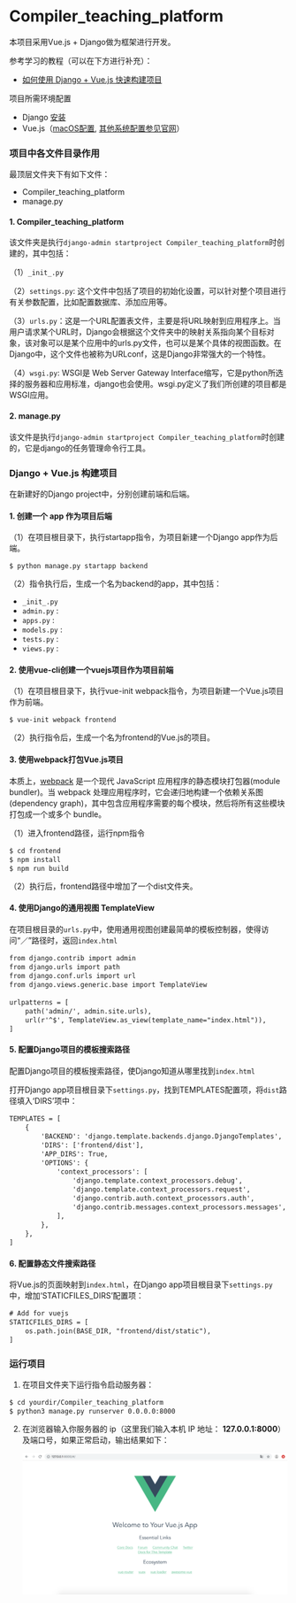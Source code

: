 # Compiler_teaching_platform
本项目采用Vue.js + Django做为框架进行开发。

参考学习的教程（可以在下方进行补充）：

- [如何使用 Django + Vue.js 快速构建项目](https://zhuanlan.zhihu.com/p/25080236)

项目所需环境配置

- Django [安装](https://www.runoob.com/django/django-install.html)
- Vue.js（[macOS配置](https://blog.csdn.net/ytangdigl/article/details/75095787), [其他系统配置参见官网](https://cli.vuejs.org/zh/)）

### 项目中各文件目录作用

最顶层文件夹下有如下文件：

- Compiler_teaching_platform
- manage.py

#### 1. Compiler_teaching_platform

该文件夹是执行`django-admin startproject Compiler_teaching_platform`时创建的，其中包括：

（1）`_init_.py`

（2）`settings.py`: 这个文件中包括了项目的初始化设置，可以针对整个项目进行有关参数配置，比如配置数据库、添加应用等。

（3）`urls.py`：这是一个URL配置表文件，主要是将URL映射到应用程序上。当用户请求某个URL时，Django会根据这个文件夹中的映射关系指向某个目标对象，该对象可以是某个应用中的urls.py文件，也可以是某个具体的视图函数。在Django中，这个文件也被称为URLconf，这是Django非常强大的一个特性。

（4）`wsgi.py`: WSGI是 Web Server Gateway Interface缩写，它是python所选择的服务器和应用标准，django也会使用。wsgi.py定义了我们所创建的项目都是WSGI应用。

#### 2. manage.py

该文件是执行`django-admin startproject Compiler_teaching_platform`时创建的，它是django的任务管理命令行工具。

### Django + Vue.js 构建项目

在新建好的Django project中，分别创建前端和后端。

#### 1. 创建一个 app 作为项目后端

（1）在项目根目录下，执行startapp指令，为项目新建一个Django app作为后端。

```
$ python manage.py startapp backend
```

（2）指令执行后，生成一个名为backend的app，其中包括：

- `_init_.py`
- `admin.py` :
- `apps.py` :
- `models.py` :
- `tests.py` :
- `views.py` :

#### 2. 使用vue-cli创建一个vuejs项目作为项目前端

（1）在项目根目录下，执行vue-init webpack指令，为项目新建一个Vue.js项目作为前端。

```
$ vue-init webpack frontend
```

（2）执行指令后，生成一个名为frontend的Vue.js的项目。

#### 3. 使用webpack打包Vue.js项目

本质上，[webpack](https://www.webpackjs.com/concepts/) 是一个现代 JavaScript 应用程序的静态模块打包器(module bundler)。当 webpack 处理应用程序时，它会递归地构建一个依赖关系图(dependency graph)，其中包含应用程序需要的每个模块，然后将所有这些模块打包成一个或多个 bundle。

（1）进入frontend路径，运行npm指令

```
$ cd frontend
$ npm install
$ npm run build
```

（2）执行后，frontend路径中增加了一个dist文件夹。

#### 4. 使用Django的通用视图 TemplateView

在项目根目录的`urls.py`中，使用通用视图创建最简单的模板控制器，使得访问“／”路径时，返回`index.html`

```
from django.contrib import admin
from django.urls import path
from django.conf.urls import url
from django.views.generic.base import TemplateView

urlpatterns = [
    path('admin/', admin.site.urls),
    url(r'^$', TemplateView.as_view(template_name="index.html")),
]
```

#### 5. 配置Django项目的模板搜索路径

配置Django项目的模板搜索路径，使Django知道从哪里找到`index.html`

打开Django app项目根目录下`settings.py`，找到TEMPLATES配置项，将`dist`路径填入‘DIRS’项中：

```
TEMPLATES = [
    {
        'BACKEND': 'django.template.backends.django.DjangoTemplates',
        'DIRS': ['frontend/dist'],
        'APP_DIRS': True,
        'OPTIONS': {
            'context_processors': [
                'django.template.context_processors.debug',
                'django.template.context_processors.request',
                'django.contrib.auth.context_processors.auth',
                'django.contrib.messages.context_processors.messages',
            ],
        },
    },
]
```

#### 6. 配置静态文件搜索路径

将Vue.js的页面映射到`index.html`，在Django app项目根目录下`settings.py`中，增加‘STATICFILES_DIRS’配置项：

```
# Add for vuejs
STATICFILES_DIRS = [
    os.path.join(BASE_DIR, "frontend/dist/static"),
]
```

### 运行项目

1. 在项目文件夹下运行指令启动服务器：

```
$ cd yourdir/Compiler_teaching_platform
$ python3 manage.py runserver 0.0.0.0:8000
```

2. 在浏览器输入你服务器的 ip（这里我们输入本机 IP 地址： **127.0.0.1:8000**） 及端口号，如果正常启动，输出结果如下：

   ![launch](./img/vuehello.png)

